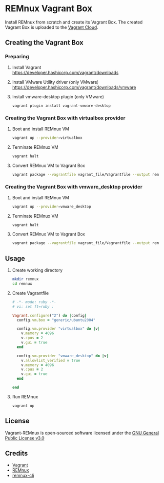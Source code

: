 # REMnux Vagrant Box

Install REMnux from scratch and create its Vagrant Box. The created Vagrant Box is uploaded to the [Vagrant Cloud](https://app.vagrantup.com/t-mtsmt/boxes/REMnux).

## Creating the Vagrant Box

### Preparing

1. Install Vagrant  
   https://developer.hashicorp.com/vagrant/downloads
   
1. Install VMware Utility driver (only VMware)  
   https://developer.hashicorp.com/vagrant/downloads/vmware

1. Install vmware-desktop plugin (only VMware)

    ```sh
    vagrant plugin install vagrant-vmware-desktop
    ```

### Creating the Vagrant Box with virtualbox provider
   
1. Boot and install REMnux VM 

    ```sh
    vagrant up --provider=virtualbox
    ```

1. Terminate REMnux VM

    ```sh
    vagrant halt
    ```

1. Convert REMnux VM to Vagrant Box

    ```sh
    vagrant package --vagrantfile vagrant_file/Vagrantfile --output remnux-v7-focal-virtualbox.box
    ```

### Creating the Vagrant Box with vmware_desktop provider

1. Boot and install REMnux VM 

    ```sh
    vagrant up --provider=vmware_desktop
    ```

1. Terminate REMnux VM

    ```sh
    vagrant halt
    ```

1. Convert REMnux VM to Vagrant Box

    ```sh
    vagrant package --vagrantfile vagrant_file/Vagrantfile --output remnux-v7-focal-vmware_desktop.box
    ```

## Usage

1. Create working directory

   ```sh
   mkdir remnux
   cd remnux
   ```

1. Create Vagrantfile 

   ```ruby
   # -*- mode: ruby -*-
   # vi: set ft=ruby :
   
   Vagrant.configure("2") do |config|
     config.vm.box = "generic/ubuntu2004"
   
     config.vm.provider "virtualbox" do |v|
       v.memory = 4096 
       v.cpus = 2
       v.gui = true
     end
   
     config.vm.provider "vmware_desktop" do |v|
       v.allowlist_verified = true
       v.memory = 4096
       v.cpus = 2
       v.gui = true
     end
   
   end
   ```

1. Run REMnux

   ```sh
   vagrant up
   ```

## License

Vagrant-REMnux is open-sourced software licensed under the [GNU General Public License v3.0](https://www.gnu.org/licenses/gpl-3.0.en.html)

## Credits

- [Vagrant](https://www.vagrantup.com/)
- [REMnux](https://remnux.org/)
- [remnux-cli](https://github.com/REMnux/remnux-cli)
